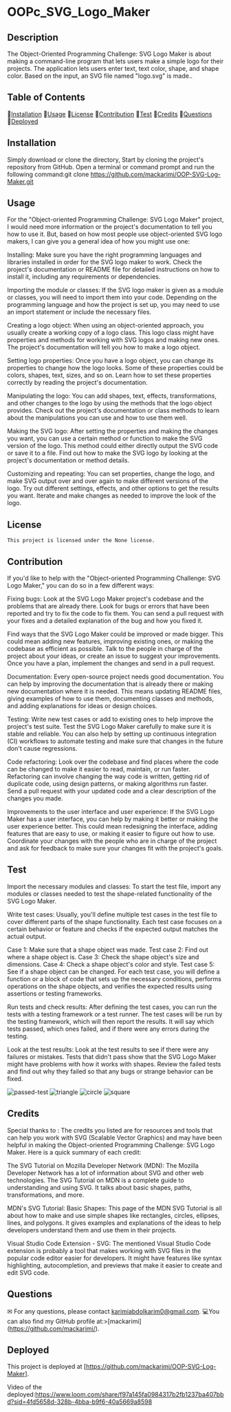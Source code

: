 # OOPc_SVG_Logo_Maker

## Description

The Object-Oriented Programming Challenge: SVG Logo Maker is about making a command-line program that lets users make a simple logo for their projects. The application lets users enter text, text color, shape, and shape color. Based on the input, an SVG file named "logo.svg" is made..

## Table of Contents

💠[Installation](#installation)
💠[Usage](#usage)
💠[License](#license)
💠[Contribution](#contribution)
💠[Test](#test)
💠[Credits](#credits)
💠[Questions](#questions)
💠[Deployed](#deployed)

## Installation

Simply download or clone the directory, Start by cloning the project's repository from GitHub. Open a terminal or command prompt and run the following command:git clone https://github.com/mackarimi/OOP-SVG-Log-Maker.git

## Usage

For the "Object-oriented Programming Challenge: SVG Logo Maker" project, I would need more information or the project's documentation to tell you how to use it. But, based on how most people use object-oriented SVG logo makers, I can give you a general idea of how you might use one:

Installing: Make sure you have the right programming languages and libraries installed in order for the SVG logo maker to work. Check the project's documentation or README file for detailed instructions on how to install it, including any requirements or dependencies.

Importing the module or classes: If the SVG logo maker is given as a module or classes, you will need to import them into your code. Depending on the programming language and how the project is set up, you may need to use an import statement or include the necessary files.

Creating a logo object: When using an object-oriented approach, you usually create a working copy of a logo class. This logo class might have properties and methods for working with SVG logos and making new ones. The project's documentation will tell you how to make a logo object.

Setting logo properties: Once you have a logo object, you can change its properties to change how the logo looks. Some of these properties could be colors, shapes, text, sizes, and so on. Learn how to set these properties correctly by reading the project's documentation.

Manipulating the logo: You can add shapes, text, effects, transformations, and other changes to the logo by using the methods that the logo object provides. Check out the project's documentation or class methods to learn about the manipulations you can use and how to use them well.

Making the SVG logo: After setting the properties and making the changes you want, you can use a certain method or function to make the SVG version of the logo. This method could either directly output the SVG code or save it to a file. Find out how to make the SVG logo by looking at the project's documentation or method details.

Customizing and repeating: You can set properties, change the logo, and make SVG output over and over again to make different versions of the logo. Try out different settings, effects, and other options to get the results you want. Iterate and make changes as needed to improve the look of the logo.

## License

    This project is licensed under the None license.

## Contribution

If you'd like to help with the "Object-oriented Programming Challenge: SVG Logo Maker," you can do so in a few different ways:

Fixing bugs: Look at the SVG Logo Maker project's codebase and the problems that are already there. Look for bugs or errors that have been reported and try to fix the code to fix them. You can send a pull request with your fixes and a detailed explanation of the bug and how you fixed it.

Find ways that the SVG Logo Maker could be improved or made bigger. This could mean adding new features, improving existing ones, or making the codebase as efficient as possible. Talk to the people in charge of the project about your ideas, or create an issue to suggest your improvements. Once you have a plan, implement the changes and send in a pull request.

Documentation: Every open-source project needs good documentation. You can help by improving the documentation that is already there or making new documentation where it is needed. This means updating README files, giving examples of how to use them, documenting classes and methods, and adding explanations for ideas or design choices.

Testing: Write new test cases or add to existing ones to help improve the project's test suite. Test the SVG Logo Maker carefully to make sure it is stable and reliable. You can also help by setting up continuous integration (CI) workflows to automate testing and make sure that changes in the future don't cause regressions.

Code refactoring: Look over the codebase and find places where the code can be changed to make it easier to read, maintain, or run faster. Refactoring can involve changing the way code is written, getting rid of duplicate code, using design patterns, or making algorithms run faster. Send a pull request with your updated code and a clear description of the changes you made.

Improvements to the user interface and user experience: If the SVG Logo Maker has a user interface, you can help by making it better or making the user experience better. This could mean redesigning the interface, adding features that are easy to use, or making it easier to figure out how to use. Coordinate your changes with the people who are in charge of the project and ask for feedback to make sure your changes fit with the project's goals.

## Test

Import the necessary modules and classes: To start the test file, import any modules or classes needed to test the shape-related functionality of the SVG Logo Maker.

Write test cases: Usually, you'll define multiple test cases in the test file to cover different parts of the shape functionality. Each test case focuses on a certain behavior or feature and checks if the expected output matches the actual output.

Case 1: Make sure that a shape object was made.
Test case 2: Find out where a shape object is.
Case 3: Check the shape object's size and dimensions.
Case 4: Check a shape object's color and style.
Test case 5: See if a shape object can be changed.
For each test case, you will define a function or a block of code that sets up the necessary conditions, performs operations on the shape objects, and verifies the expected results using assertions or testing frameworks.

Run tests and check results: After defining the test cases, you can run the tests with a testing framework or a test runner. The test cases will be run by the testing framework, which will then report the results. It will say which tests passed, which ones failed, and if there were any errors during the testing.

Look at the test results: Look at the test results to see if there were any failures or mistakes. Tests that didn't pass show that the SVG Logo Maker might have problems with how it works with shapes. Review the failed tests and find out why they failed so that any bugs or strange behavior can be fixed.

![passed-test](/assets/passed_test.svg.jpg)
![triangle](/assets/triangle_logo.svg.jpg)
![circle](/assets/circle_logo.svg.jpg)
![square](/assets/square_logo.svg.jpg)

## Credits

Special thanks to :
The credits you listed are for resources and tools that can help you work with SVG (Scalable Vector Graphics) and may have been helpful in making the Object-oriented Programming Challenge: SVG Logo Maker. Here is a quick summary of each credit:

The SVG Tutorial on Mozilla Developer Network (MDN): The Mozilla Developer Network has a lot of information about SVG and other web technologies. The SVG Tutorial on MDN is a complete guide to understanding and using SVG. It talks about basic shapes, paths, transformations, and more.

MDN's SVG Tutorial: Basic Shapes: This page of the MDN SVG Tutorial is all about how to make and use simple shapes like rectangles, circles, ellipses, lines, and polygons. It gives examples and explanations of the ideas to help developers understand them and use them in their projects.

Visual Studio Code Extension - SVG: The mentioned Visual Studio Code extension is probably a tool that makes working with SVG files in the popular code editor easier for developers. It might have features like syntax highlighting, autocompletion, and previews that make it easier to create and edit SVG code.

## Questions

✉ For any questions, please contact karimiabdolkarim0@gmail.com.
💻You can also find my GitHub profile at:>[mackarimi] (https://github.com/mackarimi/).

## Deployed

This project is deployed at [https://github.com/mackarimi/OOP-SVG-Log-Maker].

Video of the deployed:https://www.loom.com/share/f97a145fa0984317b2fb1237ba407bbd?sid=4fd5658d-328b-4bba-b9f6-40a5669a8598
